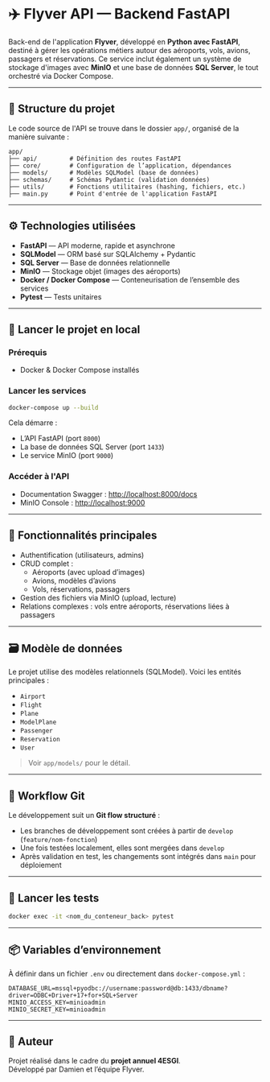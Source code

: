 # ✈️ Flyver API — Backend FastAPI

Back-end de l'application **Flyver**, développé en **Python avec FastAPI**, destiné à gérer les opérations métiers autour des aéroports, vols, avions, passagers et réservations. Ce service inclut également un système de stockage d'images avec **MinIO** et une base de données **SQL Server**, le tout orchestré via Docker Compose.

---

## 📁 Structure du projet

Le code source de l'API se trouve dans le dossier `app/`, organisé de la manière suivante :

```
app/
├── api/         # Définition des routes FastAPI
├── core/        # Configuration de l’application, dépendances
├── models/      # Modèles SQLModel (base de données)
├── schemas/     # Schémas Pydantic (validation données)
├── utils/       # Fonctions utilitaires (hashing, fichiers, etc.)
├── main.py      # Point d'entrée de l'application FastAPI
```

---

## ⚙️ Technologies utilisées

- **FastAPI** — API moderne, rapide et asynchrone
- **SQLModel** — ORM basé sur SQLAlchemy + Pydantic
- **SQL Server** — Base de données relationnelle
- **MinIO** — Stockage objet (images des aéroports)
- **Docker / Docker Compose** — Conteneurisation de l’ensemble des services
- **Pytest** — Tests unitaires

---

## 🚀 Lancer le projet en local

### Prérequis

- Docker & Docker Compose installés

### Lancer les services

```bash
docker-compose up --build
```

Cela démarre :
- L’API FastAPI (port `8000`)
- La base de données SQL Server (port `1433`)
- Le service MinIO (port `9000`)

### Accéder à l'API

- Documentation Swagger : [http://localhost:8000/docs](http://localhost:8000/docs)
- MinIO Console : [http://localhost:9000](http://localhost:9000)

---

## 🔐 Fonctionnalités principales

- Authentification (utilisateurs, admins)
- CRUD complet :
  - Aéroports (avec upload d’images)
  - Avions, modèles d’avions
  - Vols, réservations, passagers
- Gestion des fichiers via MinIO (upload, lecture)
- Relations complexes : vols entre aéroports, réservations liées à passagers

---

## 🗃️ Modèle de données

Le projet utilise des modèles relationnels (SQLModel). Voici les entités principales :

- `Airport`
- `Flight`
- `Plane`
- `ModelPlane`
- `Passenger`
- `Reservation`
- `User`

> Voir `app/models/` pour le détail.

---

## 🔁 Workflow Git

Le développement suit un **Git flow structuré** :
- Les branches de développement sont créées à partir de `develop` (`feature/nom-fonction`)
- Une fois testées localement, elles sont mergées dans `develop`
- Après validation en test, les changements sont intégrés dans `main` pour déploiement

---

## 🧪 Lancer les tests

```bash
docker exec -it <nom_du_conteneur_back> pytest
```

---

## 📦 Variables d’environnement

À définir dans un fichier `.env` ou directement dans `docker-compose.yml` :

```env
DATABASE_URL=mssql+pyodbc://username:password@db:1433/dbname?driver=ODBC+Driver+17+for+SQL+Server
MINIO_ACCESS_KEY=minioadmin
MINIO_SECRET_KEY=minioadmin
```

---

## 👤 Auteur

Projet réalisé dans le cadre du **projet annuel 4ESGI**.  
Développé par Damien et l’équipe Flyver.


